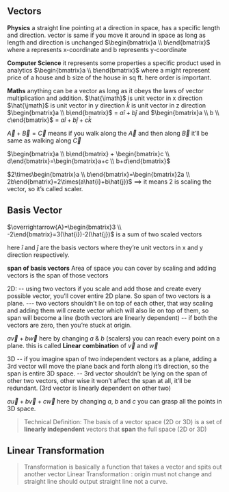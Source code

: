 ## Vectors

**Physics** 
a straight line pointing at a direction in space,
has a specific length and direction.
vector is same if you move it around in space as long as length and direction is unchanged
$\begin{bmatrix}a \\ b\end{bmatrix}$  where a represents x-coordinate and b represents y-coordinate 

**Computer Science**
it represents some properties a specific product
used in analytics
$\begin{bmatrix}a \\ b\end{bmatrix}$ where a might represent price of a house and b size of the house in sq ft. here order is important.

**Maths**
anything can be a vector as long as it obeys the laws of vector multiplication and addition. 
$\hat{\imath}$ is unit vector in x direction
$\hat{\jmath}$ is unit vector in y direction
$\hat{k}$ is unit vector in z direction
$\begin{bmatrix}a \\ b\end{bmatrix}$ =  $a\hat{i}+b\hat{j}$         and        $\begin{bmatrix}a \\ b \\ c\end{bmatrix}$ =  $a\hat{i}+b\hat{j}+c\hat{k}$ 


$\overrightarrow{A}+\overrightarrow{B}=\overrightarrow{C}$ means if you walk along the $\overrightarrow{A}$ and then along $\overrightarrow{B}$ it’ll be same as walking along $\overrightarrow{C}$ 

$\begin{bmatrix}a \\ b\end{bmatrix} + \begin{bmatrix}c \\ d\end{bmatrix}=\begin{bmatrix}a+c \\ b+d\end{bmatrix}$ 

$2\times\begin{bmatrix}a \\ b\end{bmatrix}=\begin{bmatrix}2a \\ 2b\end{bmatrix}=2\times(a\hat{i}+b\hat{j})$ ==> it means 2 is scaling the vector, so it’s called scaler.



## Basis Vector

$\overrightarrow{A}=\begin{bmatrix}3 \\ -2\end{bmatrix}=3(\hat{i})-2(\hat{j})$  is a sum of two scaled vectors

here $\hat{i}$ and $\hat{j}$ are the basis vectors where they’re unit vectors in x and y direction respectively.

**span of basis vectors** 
Area of space you can cover by scaling and adding vectors is the span of those vectors

2D: 
-- using two vectors if you scale and add those and create every possible vector, you’ll cover entire 2D plane. So span of two vectors is a plane.          --- two vectors shouldn’t lie on top of each other, that way scaling and adding them will create vector which will also lie on top of them, so span will become a line (both vectors are linearly dependent)
-- if both the vectors are zero, then you’re stuck at origin.

$a\overrightarrow{v}+b\overrightarrow{w}$ here by changing $a$ & $b$ (scalers) you can reach every point on a plane. this is called **Linear combination** of $\overrightarrow{v}$ and $\overrightarrow{w}$

3D
-- if you imagine span of two independent vectors as a plane, adding a 3rd vector will move the plane back and forth along it’s direction, so the span is entire 3D space.
-- 3rd vector shouldn’t be lying on the span of other two vectors, other wise it won’t affect the span at all, it’ll be redundant. (3rd vector is linearly dependent on other two)

$a\overrightarrow{u}+b\overrightarrow{v}+c\overrightarrow{w}$ here by changing $a$, $b$ and $c$ you can grasp all the points in 3D space.

> Technical Definition: The basis of a vector space (2D or 3D) is a set of **linearly independent** vectors that **span** the full space (2D or 3D)

## Linear Transformation

> Transformation is basically a function that takes a vector and spits out another vector
> Linear Transformation : origin must not change and straight line should output straight line not a curve.

